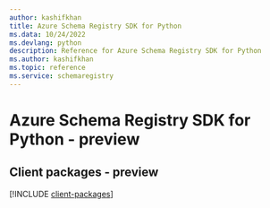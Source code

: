 ```yaml
---
author: kashifkhan
title: Azure Schema Registry SDK for Python
ms.data: 10/24/2022
ms.devlang: python
description: Reference for Azure Schema Registry SDK for Python
ms.author: kashifkhan
ms.topic: reference
ms.service: schemaregistry
---
```

# Azure Schema Registry SDK for Python - preview

## Client packages - preview
[!INCLUDE [client-packages](schema-registry-client-index.md)]